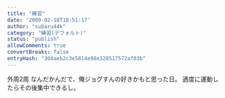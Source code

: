 ```yaml
---
title: "練習"
date: '2009-02-18T18:51:17'
author: "subaru44k"
category: "練習(デフォルト)"
status: "publish"
allowComments: true
convertBreaks: false
entryHash: "364aeb2c3e5814e98e328517572af03b"
---
```

外周2周
なんだかんだで、俺ジョグすんの好きかもと思った日。
適度に運動したらその後集中できるし。
